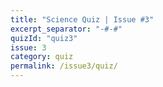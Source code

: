 ```yaml
---
title: "Science Quiz | Issue #3"
excerpt_separator: "-#-#"
quizId: "quiz3"
issue: 3
category: quiz
permalink: /issue3/quiz/
---
```

